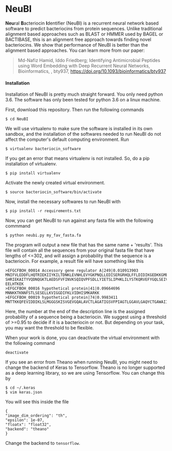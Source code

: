 # NeuBI
**Neu**ral **B**acteriocin **I**dentifier (NeuBI) is a recurrent neural network based software to predict bacteriocins from 
protein sequences. Unlike traditional alignment based approaches such as BLAST or HMMER used by BAGEL or BACTIBASE, this is an alignment free approach towards finding novel bacteriocins. We show that performance of NeuBI is better than the alignment based approaches. You can learn more from our paper:

> Md-Nafiz Hamid, Iddo Friedberg; Identifying Antimicrobial Peptides using Word Embedding with Deep Recurrent Neural Networks, Bioinformatics, , bty937, https://doi.org/10.1093/bioinformatics/bty937

#### Installation

Installation of NeuBI is pretty much straight forward. You only need python 3.6. The software has only been tested for python
3.6 on a linux machine.

First, download this repository. Then run the following commands

```
$ cd NeuBI
```

We will use virtualenv to make sure the software is installed in its own sandbox, and the installation of the softwares 
needed to run NeuBI do not affect the computer's default computing environment. Run

```
$ virtualenv bacteriocin_software
```

If you get an error that means virtualenv is not installed. So, do a pip installation of virtualenv.

```
$ pip install virtualenv
```

Activate the newly created virtual environment.

```
$ source bacteriocin_software/bin/activate
```

Now, install the necessary softwares to run NeuBI with

```
$ pip install -r requirements.txt
```

Now, you can get NeuBI to run against any fasta file with the following commmand

```
$ python neubi.py my_fav_fasta.fa
```

The program will output a new file that has the same name + 'results'. This file will contain all the sequences from your
original fasta file that have lengths of <=302, and will assign a probability that the sequence is a bacteriocin. For example, a result file will have something like this

```
>EFGCFBOH_00014 Accessory gene regulator A|249|0.010913903
MNIFVLEDDFLHQTRIEKIIYKILTDNKLEVNHLEVYGKPNQLLEDISERGRHQLFFLDIDIKGEDKKGMEIAVEIRNRDPHAVIVFVTTHSEFMPVSFQYQVSALDFIDKELPEELF
SHRIEKAITYVQDNQGKTLAEDSFVFINVKSQIQVPFSDLLYIETSLIPHKLILYSTKQRVEFYGQLSEIVEQDDRLFQCHRSFVVNPYNISSIDRSERLVYLKGGLSCIVSRLKIRSLIKVV
EELHTKEK
>EFGCFBOH_00016 hypothetical protein|41|0.09664696
MNNKKTKNNFSTLSESELLKVIGGDIFKLVIDHISMKARKK
>EFGCFBOH_00019 hypothetical protein|74|0.9983411
MNTTKKQFEVIDDIKLSLMGGGSKISVGEVGQALAVCTLAGATIGSVFPIAGTLGGAVLGAQYCTGAWAIIRAH
```

Here, the number at the end of the description line is the assigned probability of a sequence being a bacteriocin. We suggest
using a threshold of >=0.95 to decide if it is a bacteriocin or not. But depending on your task, you may want the threshold 
to be flexible.

When your work is done, you can deactivate the virtual environment with the following command

```
deactivate
```

If you see an error from Theano when running NeuBI, you might need to change the backend of Keras to Tensorflow. Theano is no longer supported as a deep learning library, so we are using Tensorflow. You can change this by 

```
$ cd ~/.keras
$ vim keras.json
```

You will see this inside the file

```
{                                                                                                                                                                         
"image_dim_ordering": "th",                                                                                                                                           
"epsilon": 1e-07,                                                                                                                                                     
"floatx": "float32",                                                                                                                                                  
"backend": "theano"                                                                                                                                               
}    
```

Change the backend to `tensorflow`.
